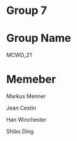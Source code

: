 # Group 7  

# Group Name
MCWD_21

# Memeber
Markus Menner

Jean Cestin

Han Winchester

Shibo Ding
